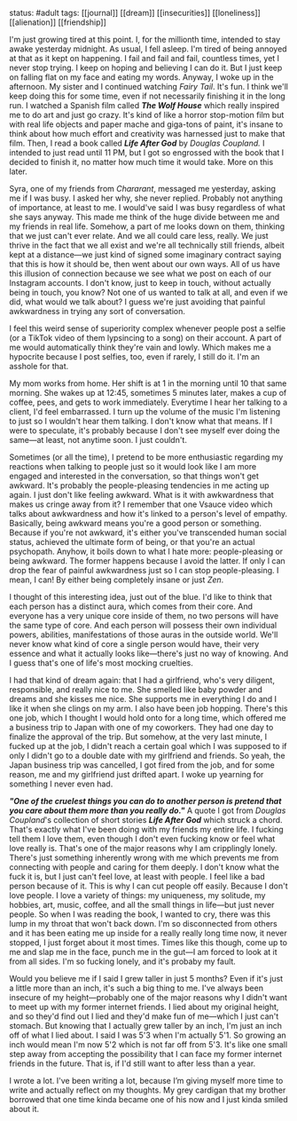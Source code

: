status: #adult 
tags: [[journal]] [[dream]] [[insecurities]] [[loneliness]] [[alienation]] [[friendship]] 

I'm just growing tired at this point. I, for the millionth time, intended to stay awake yesterday midnight. As usual, I fell asleep. I'm tired of being annoyed at that as it kept on happening. I fail and fail and fail, countless times, yet I never stop trying. I keep on hoping and believing I can do it. But I just keep on falling flat on my face and eating my words. Anyway, I woke up in the afternoon. My sister and I continued watching *Fairy Tail*. It's fun. I think we'll keep doing this for some time, even if not necessarily finishing it in the long run. I watched a Spanish film called ***The Wolf House*** which really inspired me to do art and just go crazy. It's kind of like a horror stop-motion film but with real life objects and paper mache and giga-tons of paint, it's insane to think about how much effort and creativity was harnessed just to make that film. Then, I read a book called ***Life After God*** by *Douglas Coupland.* I intended to just read until 11 PM, but I got so engrossed with the book that I decided to finish it, no matter how much time it would take. More on this later. 

Syra, one of my friends from *Chararant*, messaged me yesterday, asking me if I was busy. I asked her why, she never replied. Probably not anything of importance, at least to me. I would've said I was busy regardless of what she says anyway. This made me think of the huge divide between me and my friends in real life. Somehow, a part of me looks down on them, thinking that we just can't ever relate. And we all could care less, really. We just thrive in the fact that we all exist and we're all technically still friends, albeit kept at a distance—we just kind of signed some imaginary contract saying that this is how it should be, then went about our own ways. All of us have this illusion of connection because we see what we post on each of our Instagram accounts. I don't know, just to keep in touch, without actually being in touch, you know? Not one of us wanted to talk at all, and even if we did, what would we talk about? I guess we're just avoiding that painful awkwardness in trying any sort of conversation. 

I feel this weird sense of superiority complex whenever people post a selfie (or a TikTok video of them lypsincing to a song) on their account. A part of me would automatically think they're vain and lowly. Which makes me a hypocrite because I post selfies, too, even if rarely, I still do it. I'm an asshole for that. 

My mom works from home. Her shift is at 1 in the morning until 10 that same morning. She wakes up at 12:45, sometimes 5 minutes later, makes a cup of coffee, pees, and gets to work immediately. Everytime I hear her talking to a client, I'd feel embarrassed. I turn up the volume of the music I'm listening to just so I wouldn't hear them talking. I don't know what that means. If I were to speculate, it's probably because I don't see myself ever doing the same—at least, not anytime soon. I just couldn't. 

Sometimes (or all the time), I pretend to be more enthusiastic regarding my reactions when talking to people just so it would look like I am more engaged and interested in the conversation, so that things won't get awkward. It's probably the people-pleasing tendencies in me acting up again. I just don't like feeling awkward. What is it with awkwardness that makes us cringe away from it? I remember that one Vsauce video which talks about awkwardness and how it's linked to a person's level of empathy. Basically, being awkward means you're a good person or something. Because if you're not awkward, it's either you've transcended human social status, achieved the ultimate form of being, or that you're an actual psychopath. Anyhow, it boils down to what I hate more: people-pleasing or being awkward. The former happens because I avoid the latter. If only I can drop the fear of painful awkwardness just so I can stop people-pleasing. I mean, I can! By either being completely insane or just *Zen*. 

I thought of this interesting idea, just out of the blue. I'd like to think that each person has a distinct aura, which comes from their core. And everyone has a very unique core inside of them, no two persons will have the same type of core. And each person will possess their own individual powers, abilities, manifestations of those auras in the outside world. We'll never know what kind of core a single person would have, their very essence and what it actually looks like—there's just no way of knowing. And I guess that's one of life's most mocking cruelties. 

I had that kind of dream again: that I had a girlfriend, who's very diligent, responsible, and really nice to me. She smelled like baby powder and dreams and she kisses me nice. She supports me in everything I do and I like it when she clings on my arm. I also have been job hopping. There's this one job, which I thought I would hold onto for a long time, which offered me a business trip to Japan with one of my coworkers. They had one day to finalize the approval of the trip. But somehow, at the very last minute, I fucked up at the job, I didn't reach a certain goal which I was supposed to if only I didn't go to a double date with my girlfriend and friends. So yeah, the Japan business trip was cancelled, I got fired from the job, and for some reason, me and my girlfriend just drifted apart. I woke up yearning for something I never even had. 

***"One of the cruelest things you can do to another person is pretend that you care about them more than you really do."*** A quote I got from *Douglas Coupland*'s collection of short stories ***Life After God*** which struck a chord. That's exactly what I've been doing with my friends my entire life. I fucking tell them I love them, even though I don't even fucking know or feel what love really is. That's one of the major reasons why I am cripplingly lonely. There's just something inherently wrong with me which prevents me from connecting with people and caring for them deeply. I don't know what the fuck it is, but I just can't feel love, at least with people. I feel like a bad person because of it. This is why I can cut people off easily. Because I don't love people. I love a variety of things: my uniqueness, my solitude, my hobbies, art, music, coffee, and all the small things in life—but just never people. So when I was reading the book, I wanted to cry, there was this lump in my throat that won't back down. I'm so disconnected from others and it has been eating me up inside for a really really long time now, it never stopped, I just forget about it most times. Times like this though, come up to me and slap me in the face, punch me in the gut—I am forced to look at it from all sides. I'm so fucking lonely, and it's probaby my fault. 

Would you believe me if I said I grew taller in just 5 months? Even if it's just a little more than an inch, it's such a big thing to me. I've always been insecure of my height—probably one of the major reasons why I didn't want to meet up with my former internet friends. I lied about my original height, and so they'd find out I lied and they'd make fun of me—which I just can't stomach. But knowing that I actually grew taller by an inch, I'm just an inch off of what I lied about. I said I was 5'3 when I'm actually 5'1. So growing an inch would mean I'm now 5'2 which is not far off from 5'3. It's like one small step away from accepting the possibility that I can face my former internet friends in the future. That is, if I'd still want to after less than a year. 

I wrote a lot. I've been writing a lot, because I’m giving myself more time to write and actually reflect on my thoughts. My grey cardigan that my brother borrowed that one time kinda became one of his now and I just kinda smiled about it.